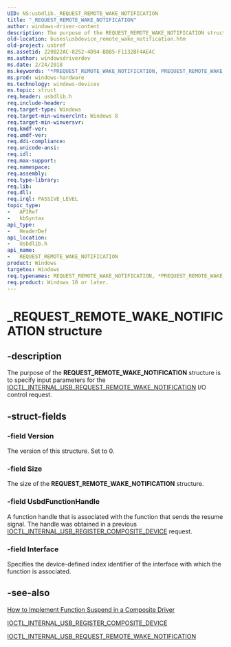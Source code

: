 ```yaml
---
UID: NS:usbdlib._REQUEST_REMOTE_WAKE_NOTIFICATION
title: "_REQUEST_REMOTE_WAKE_NOTIFICATION"
author: windows-driver-content
description: The purpose of the REQUEST_REMOTE_WAKE_NOTIFICATION structure is to specify input parameters for the IOCTL_INTERNAL_USB_REQUEST_REMOTE_WAKE_NOTIFICATION I/O control request.
old-location: buses\usbdevice_remote_wake_notification.htm
old-project: usbref
ms.assetid: 229B22AC-8252-4D94-BDB5-F1132BF4AE4C
ms.author: windowsdriverdev
ms.date: 2/24/2018
ms.keywords: "*PREQUEST_REMOTE_WAKE_NOTIFICATION, PREQUEST_REMOTE_WAKE_NOTIFICATION, PREQUEST_REMOTE_WAKE_NOTIFICATION structure pointer [Buses], REQUEST_REMOTE_WAKE_NOTIFICATION, REQUEST_REMOTE_WAKE_NOTIFICATION structure [Buses], _REQUEST_REMOTE_WAKE_NOTIFICATION, buses.usbdevice_remote_wake_notification, usbdlib/PREQUEST_REMOTE_WAKE_NOTIFICATION, usbdlib/REQUEST_REMOTE_WAKE_NOTIFICATION"
ms.prod: windows-hardware
ms.technology: windows-devices
ms.topic: struct
req.header: usbdlib.h
req.include-header: 
req.target-type: Windows
req.target-min-winverclnt: Windows 8
req.target-min-winversvr: 
req.kmdf-ver: 
req.umdf-ver: 
req.ddi-compliance: 
req.unicode-ansi: 
req.idl: 
req.max-support: 
req.namespace: 
req.assembly: 
req.type-library: 
req.lib: 
req.dll: 
req.irql: PASSIVE_LEVEL
topic_type:
-	APIRef
-	kbSyntax
api_type:
-	HeaderDef
api_location:
-	Usbdlib.h
api_name:
-	REQUEST_REMOTE_WAKE_NOTIFICATION
product: Windows
targetos: Windows
req.typenames: REQUEST_REMOTE_WAKE_NOTIFICATION, *PREQUEST_REMOTE_WAKE_NOTIFICATION
req.product: Windows 10 or later.
---
```


# _REQUEST_REMOTE_WAKE_NOTIFICATION structure


## -description


The purpose of the <b>REQUEST_REMOTE_WAKE_NOTIFICATION</b> structure is to specify input parameters for the  <a href="https://msdn.microsoft.com/library/windows/hardware/hh450856">IOCTL_INTERNAL_USB_REQUEST_REMOTE_WAKE_NOTIFICATION</a> I/O control request. 


## -struct-fields




### -field Version

The version of this structure. Set to 0.


### -field Size

The size of the <b>REQUEST_REMOTE_WAKE_NOTIFICATION</b> structure.


### -field UsbdFunctionHandle

A function handle that is associated with the function that sends the resume signal. The handle was obtained in a previous <a href="https://msdn.microsoft.com/library/windows/hardware/hh450854">IOCTL_INTERNAL_USB_REGISTER_COMPOSITE_DEVICE</a> request.


### -field Interface

Specifies the device-defined index identifier of the interface with which the function is associated.


## -see-also




<a href="https://msdn.microsoft.com/91F96D30-CD18-4DDC-BA5A-7BFFA8FBED9B">How to Implement Function Suspend in a Composite Driver</a>



<a href="https://msdn.microsoft.com/library/windows/hardware/hh450854">IOCTL_INTERNAL_USB_REGISTER_COMPOSITE_DEVICE</a>



<a href="https://msdn.microsoft.com/library/windows/hardware/hh450856">IOCTL_INTERNAL_USB_REQUEST_REMOTE_WAKE_NOTIFICATION</a>
 

 

